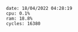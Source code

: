 

                date: 18/04/2022 04:28:19
                cpu: 0.1%
                ram: 18.8%
                cycles: 16380

                         